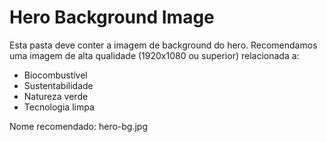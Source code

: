# Hero Background Image

Esta pasta deve conter a imagem de background do hero. 
Recomendamos uma imagem de alta qualidade (1920x1080 ou superior) relacionada a:
- Biocombustível
- Sustentabilidade
- Natureza verde
- Tecnologia limpa

Nome recomendado: hero-bg.jpg
